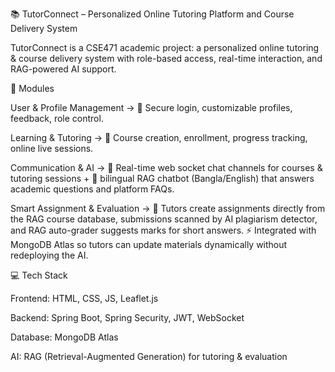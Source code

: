 📚 TutorConnect – Personalized Online Tutoring Platform and Course Delivery System

TutorConnect is a CSE471 academic project: a personalized online tutoring & course delivery system with role-based access, real-time interaction, and RAG-powered AI support.

🔧 Modules

User & Profile Management → 🔑 Secure login, customizable profiles, feedback, role control.

Learning & Tutoring → 📘 Course creation, enrollment, progress tracking, online live sessions.

Communication & AI → 💬 Real-time  web socket chat channels for courses & tutoring sessions + 🤖 bilingual RAG chatbot (Bangla/English) that answers academic questions and platform FAQs.

Smart Assignment & Evaluation → 🧠 Tutors create assignments directly from the RAG course database, submissions scanned by AI plagiarism detector, and RAG auto-grader suggests marks for short answers. ⚡ Integrated with MongoDB Atlas so tutors can update materials dynamically without redeploying the AI.

💻 Tech Stack

Frontend: HTML, CSS, JS, Leaflet.js

Backend: Spring Boot, Spring Security, JWT, WebSocket

Database: MongoDB Atlas

AI: RAG (Retrieval-Augmented Generation) for tutoring & evaluation
